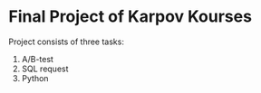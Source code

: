 # Final Project of Karpov Kourses

Project consists of three tasks:
1. A/B-test
2. SQL request
3. Python
